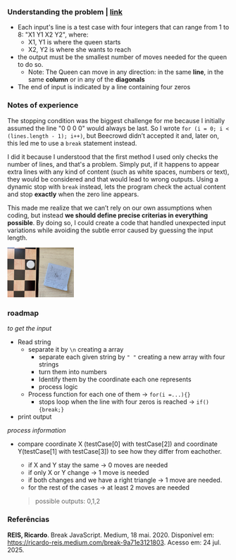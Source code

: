 ### Understanding the problem | [**link**](https://resources.beecrowd.com/repository/UOJ_1087_en.html)


- Each input's line is a test case with four integers that can range from 1 to 8: "X1 Y1 X2 Y2", where:
    - X1, Y1 is where the queen starts
    - X2, Y2 is where she wants to reach
- the output must be the smallest number of moves needed for the queen to do so.
    - Note: The Queen can move in any direction: in the same **line**, in the same **column** or in any of the **diagonals**
- The end of input is indicated by a line containing four zeros

### Notes of experience

The stopping condition was the biggest challenge for me because I initially assumed the line "0 0 0 0" would always be last. So I wrote `for (i = 0; i < (lines.length - 1); i++)`, but Beecrowd didn’t accepted it and, later on, this led me to use a `break` statement instead.

I did it because I understood that the first method I used only checks the number of lines, and that's a problem. Simply put, if it happens to appear extra lines with any kind of content (such as white spaces, numbers or text), they would be considered and that would lead to wrong outputs. Using a dynamic stop with `break` instead, lets the program check the actual content and stop **exactly** when the zero line appears. 

This made me realize that we can’t rely on our own assumptions when coding, but instead **we should define precise criterias in everything possible**. By doing so, I could create a code that handled unexpected input variations while avoiding the subtle error caused by guessing the input length.

<img src = '../assets/notes1087.jpeg' style="width: 30%;">



### roadmap

*to get the input*
- Read string
    - separate it by `\n` creating a array  
        - separate each given string by `" "` creating a new array with four strings
        - turn them into numbers
        - Identify them by the coordinate each one represents
        - process logic
    - Process function for each one of them -> `for(i =...){}`
        - stops loop when the line with four zeros is reached -> `if(){break;}`
- print output

*process information*
- compare coordinate X (testCase[0] with testCase[2]) and coordinate Y(testCase[1] with testCase[3]) to see how they differ from eachother.
    - if X and Y stay the same -> 0 moves are needed
    - if only X or Y change -> 1 move is needed
    - if both changes and we have a right triangle -> 1 move are needed.
    - for the rest of the cases -> at least 2 moves are needed 
    
    > possible outputs: 0,1,2

### Referências

**REIS, Ricardo**. Break JavaScript. Medium, 18 mai. 2020. Disponível em: https://ricardo-reis.medium.com/break-9a71e3121803. Acesso em: 24 jul. 2025.